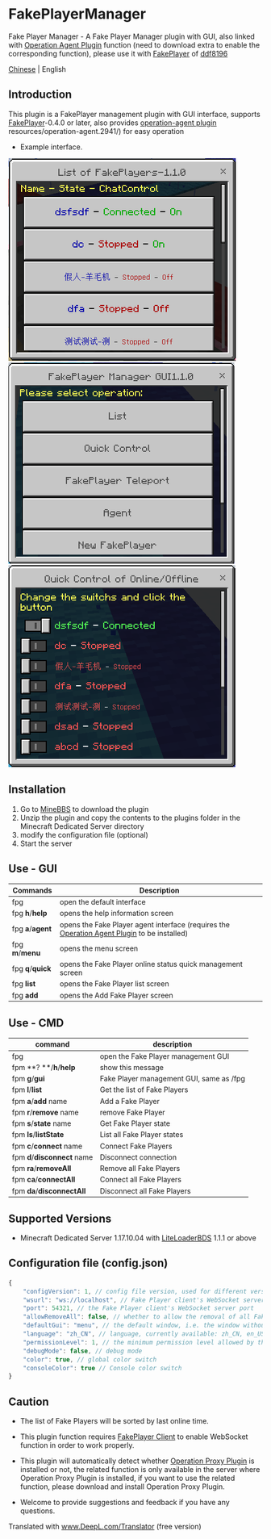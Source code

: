 # FakePlayerManager

Fake Player Manager - A Fake Player Manager plugin with GUI, also linked with [Operation Agent Plugin](https://www.minebbs.com/resources/operation-agent.2941/) function (need to download extra to enable the corresponding function), please use it with [FakePlayer](https://github.com/ddf8196/FakePlayer) of [ddf8196](https://github.com/ddf8196)

[Chinese](README_cn.md) | English

## Introduction

This plugin is a FakePlayer management plugin with GUI interface, supports [FakePlayer](https://github.com/ddf8196/FakePlayer)-0.4.0 or later, also provides [operation-agent plugin](https://www.minebbs.com/) resources/operation-agent.2941/) for easy operation

* Example interface.

![avatar](./Assests/List_en.png)
![avatar](./Assests/Menu_en.png)
![avatar](./Assests/Quick_en.png)

## Installation

1. Go to [MineBBS](https://www.minebbs.com/resources/fakeplayermanager-gui.2945/) to download the plugin
2. Unzip the plugin and copy the contents to the plugins folder in the Minecraft Dedicated Server directory
3. modify the configuration file (optional)
4. Start the server


## Use - GUI
|Commands|Description|
|-|-|
|fpg |open the default interface|
|fpg **h**/**help** |opens the help information screen|
|fpg **a**/**agent** |opens the Fake Player agent interface (requires the [Operation Agent Plugin](https://www.minebbs.com/resources/operation-agent.2941/) to be installed)|
|fpg **m**/**menu** |opens the menu screen|
|fpg **q**/**quick** |opens the Fake Player online status quick management screen|
|fpg **list** |opens the Fake Player list screen|
|fpg **add** |opens the Add Fake Player screen|


## Use - CMD
|command|description|
|--|--|
| fpg |open the Fake Player management GUI |
| fpm **? **/**h**/**help** | show this message |
| fpm **g**/**gui** | Fake Player management GUI, same as /fpg |
| fpm **l**/**list** | Get the list of Fake Players |
| fpm **a**/**add** name | Add a Fake Player |
| fpm **r**/**remove** name | remove Fake Player |
| fpm **s**/**state** name | Get Fake Player state |
| fpm **ls**/**listState** | List all Fake Player states |
| fpm **c**/**connect** name | Connect Fake Players |
| fpm **d**/**disconnect** name | Disconnect connection |
| fpm **ra**/**removeAll** | Remove all Fake Players |
| fpm **ca**/**connectAll** | Connect all Fake Players |
| fpm **da**/**disconnectAll** | Disconnect all Fake Players |

## Supported Versions

* Minecraft Dedicated Server 1.17.10.04 with [LiteLoaderBDS](https://www.minebbs.com/resources/liteloader.2059/) 1.1.1 or above


## Configuration file (config.json)

```javascript
{
    "configVersion": 1, // config file version, used for different versions of configuration files compatible with updates, do not modify
    "wsurl": "ws://localhost", // Fake Player client's WebSocket server address, generally do not need to modify
    "port": 54321, // the Fake Player client's WebSocket server port
    "allowRemoveAll": false, // whether to allow the removal of all Fake Player commands (to prevent misuse)
    "defaultGui": "menu", // the default window, i.e. the window without any parameters
    "language": "zh_CN", // language, currently available: zh_CN, en_US, contributions welcome
    "permissionLevel": 1, // the minimum permission level allowed by the command, 0 is for all users, 1 is for administrators
    "debugMode": false, // debug mode
    "color": true, // global color switch
    "consoleColor": true // Console color switch
}
```

## Caution
* The list of Fake Players will be sorted by last online time.

* This plugin function requires [FakePlayer Client](https://github.com/ddf8196/FakePlayer) to enable WebSocket function in order to work properly.

* This plugin will automatically detect whether [Operation Proxy Plugin](https://www.minebbs.com/resources/operation-agent.2941/) is installed or not, the related function is only available in the server where Operation Proxy Plugin is installed, if you want to use the related function, please download and install Operation Proxy Plugin.

* Welcome to provide suggestions and feedback if you have any questions.


Translated with www.DeepL.com/Translator (free version)
